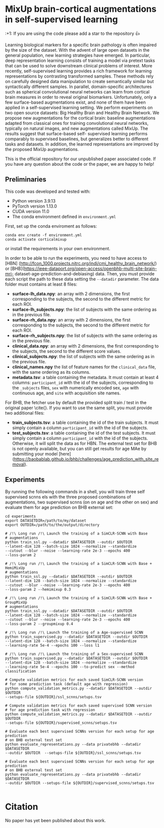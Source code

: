 # MixUp brain-cortical augmentations in self-supervised learning

\:+1: If you are using the code please add a star to the repository :+1:

Learning biological markers for a specific brain pathology is often impaired by
 the size of the dataset. With the advent of large open datasets in the general
 population, new learning strategies have emerged. In particular, deep 
representation learning consists of training a model via pretext tasks that can
 be used to solve downstream clinical problems of interest. More recently, 
self-supervised learning provides a rich framework for learning representations
 by contrasting transformed samples. These methods rely on carefully designed 
data manipulation to create semantically similar but syntactically different 
samples. In parallel, domain-specific architectures such as spherical 
convolutional neural networks can learn from cortical brain measures in order 
to reveal original biomarkers. Unfortunately, only a few surface-based 
augmentations exist, and none of them have been applied in a self-supervised 
learning setting. We perform experiments on two open source datasets: Big 
Healthy Brain and Healthy Brain Network. We propose new augmentations for the 
cortical brain: baseline augmentations adapted from classical ones for training 
convolutional neural networks, typically on natural images, and new 
augmentations called MixUp. The results suggest that surface-based self-
supervised learning performs comparably to supervised baselines, but 
generalizes better to different tasks and datasets. In addition, the learned 
representations are improved by the proposed MixUp augmentations.

This is the official repository for our unpublished paper associated code.
If you have any question about the code or the paper, we are happy to help!


## Preliminaries

This code was developed and tested with:
- Python version 3.9.13
- PyTorch version 1.13.0
- CUDA version 11.0
- The conda environment defined in `environment.yml`

First, set up the conda enviroment as follows:

```
conda env create -f environment.yml
conda activate corticalmixup
```

or install the requirements in your own environment. 

In order to be able to run the experiments, you need to have access to [HBN]
(http://fcon_1000.projects.nitrc.org/indi/cmi_healthy_brain_network/) or
[BHB](https://ieee-dataport.org/open-access/openbhb-multi-site-brain-mri-
dataset-age-prediction-and-debiasing) data. Then, you must provide each script 
the path to these data setting the `--datadir` parameter.
The data folder must contains at least 8 files:
- **surface-lh_data.npy**: an array with 2 dimensions, the first corresponding to
  the subjects, the second to the different metric for each ROI.
- **surface-lh_subjects.npy**: the list of subjects with the same ordering as
  in the previous file.
- **surface-rh_data.npy**: an array with 2 dimensions, the first corresponding to
  the subjects, the second to the different metric for each ROI.
- **surface-rh_subjects.npy**: the list of subjects with the same ordering as
  in the previous file.
- **clinical_data.npy**: an array with 2 dimensions, the first corresponding
  to the subjects, the second to the different score values.
- **clinical_subjects.npy**: the list of subjects with the same ordering as
  in the previous file.
- **clinical_names.npy** the list of feature names for the `clinical_data`
  file, with the same ordering as its columns.
- **metadata.tsv**: a table containing the metadata. It must contain at least
  4 columns: `participant_id` with the id of the subjects, corresponding
  to the `_subjects` files, `sex` with numerically encoded sex, `age` with
  continuous age, and `site` with acquisition site names.

For BHB, the fetcher use by default the provided split train / test in the 
original paper \cite{}. If you want to use the same split, you must provide two
additional files:
- **train_subjects.tsv**: a table containing the id of the train subjects. It 
  must simply contain a column `participant_id` with the id of the subjects.
- **test_subjects.tsv**: a table containing the id of the test subjects. It 
  must simply contain a column `participant_id` with the id of the subjects.
Otherwise, it will split the data as for HBN.
The external test set for BHB is not openly available, but you can still get
results for age MAe by submitting your model [here]
(https://baobablab.github.io/bhb/challenges/age_prediction_with_site_removal).

## Experiments

By running the following commands in a shell, you will train three self 
supervised scnns els with the three proposed combinations of augmentations,
two supervised scnns (on on age and the other on sex) and evaluate them
for age prediction on BHB external set:

```
cd experiments
export DATASETDIR=/path/to/my/dataset
export OUTDIR=/path/to/the/output/directory

# /!\ Long run /!\ Launch the training of a SimCLR-SCNN with Base
# augmentations 
python train_ssl.py --datadir $DATASETDIR --outdir $OUTDIR 
--latent-dim 128 --batch-size 1024 --normalize --standardize 
--cutout --blur --noise --learning-rate 2e-3 --epochs 400 
--loss-param 2

# /!\ Long run /!\ Launch the training of a SimCLR-SCNN with Base + HemiMixUp
# augmentations 
python train_ssl.py --datadir $DATASETDIR --outdir $OUTDIR 
--latent-dim 128 --batch-size 1024 --normalize --standardize 
--cutout --blur --noise --learning-rate 2e-3 --epochs 400 
--loss-param 2 --hemimixup 0.3

# /!\ Long run /!\ Launch the training of a SimCLR-SCNN with Base + GroupMixUp
# augmentations 
python train_ssl.py --datadir $DATASETDIR --outdir $OUTDIR 
--latent-dim 128 --batch-size 1024 --normalize --standardize 
--cutout --blur --noise --learning-rate 2e-3 --epochs 400 
--loss-param 2 --groupmixup 0.4

# /!\ Long run /!\ Launch the training of a Age-supervised SCNN
python train_supervised.py --datadir $DATASETDIR --outdir $OUTDIR 
--latent-dim 128 --batch-size 1024 --normalize --standardize 
--learning-rate 5e-4 --epochs 100 --loss l1

# /!\ Long run /!\ Launch the training of a Sex-supervised SCNN
python train_supervised.py --datadir $DATASETDIR --outdir $OUTDIR 
--latent-dim 128 --batch-size 1024 --normalize --standardize 
--learning-rate 5e-4 --epochs 100 --to-predict sex --method classification

# Compute validation metrics for each saved SimCLR-SCNN version
# for some prediction task (default age with regression)
python compute_validation_metrics.py --datadir $DATASETDIR --outdir $OUTDIR 
--setups-file ${OUTDIR}/ssl_scnns/setups.tsv

# Compute validation metrics for each saved supervised SCNN version
# for age prediction task with regression
python compute_validation_metrics.py --datadir $DATASETDIR --outdir $OUTDIR 
--setups-file ${OUTDIR}/supervised_scnns/setups.tsv

# Evaluate each best supervised SCNNs version for each setup for age prediction
# on BHB external test set
python evaluate_representations.py --data privatebhb --datadir $DATASETDIR 
--outdir $OUTDIR  --setups-file ${OUTDIR}/ssl_scnns/setups.tsv

# Evaluate each best supervised SCNNs version for each setup for age prediction
# on BHB external test set
python evaluate_representations.py --data privatebhb --datadir $DATASETDIR 
--outdir $OUTDIR --setups-file ${OUTDIR}/supervised_scnns/setups.tsv


```

Citation
========

No paper has yet been published about this work.

